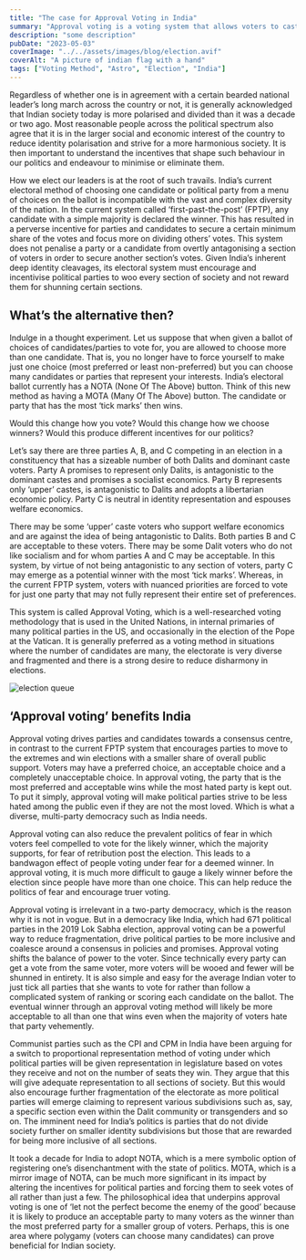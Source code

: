 ```yaml
---
title: "The case for Approval Voting in India"
summary: "Approval voting is a voting system that allows voters to cast their vote for as many candidates as they approve of. We explore the potential benefits of approval voting in India's political landscape, by analyzing the outcome of recent Lok Sabha elections."
description: "some description"
pubDate: "2023-05-03"
coverImage: "../../assets/images/blog/election.avif"
coverAlt: "A picture of indian flag with a hand"
tags: ["Voting Method", "Astro", "Election", "India"]
---
```


Regardless of whether one is in agreement with a certain bearded national leader’s long march across the country or not, it is generally acknowledged that Indian society today is more polarised and divided than it was a decade or two ago. Most reasonable people across the political spectrum also agree that it is in the larger social and economic interest of the country to reduce identity polarisation and strive for a more harmonious society. It is then important to understand the incentives that shape such behaviour in our politics and endeavour to minimise or eliminate them.

How we elect our leaders is at the root of such travails. India’s current electoral method of choosing one candidate or political party from a menu of choices on the ballot is incompatible with the vast and complex diversity of the nation. In the current system called ‘first-past-the-post’ (FPTP), any candidate with a simple majority is declared the winner. This has resulted in a perverse incentive for parties and candidates to secure a certain minimum share of the votes and focus more on dividing others’ votes. This system does not penalise a party or a candidate from overtly antagonising a section of voters in order to secure another section’s votes. Given India’s inherent deep identity cleavages, its electoral system must encourage and incentivise political parties to woo every section of society and not reward them for shunning certain sections.

## What’s the alternative then?

Indulge in a thought experiment. Let us suppose that when given a ballot of choices of candidates/parties to vote for, you are allowed to choose more than one candidate. That is, you no longer have to force yourself to make just one choice (most preferred or least non-preferred) but you can choose many candidates or parties that represent your interests. India’s electoral ballot currently has a NOTA (None Of The Above) button. Think of this new method as having a MOTA (Many Of The Above) button. The candidate or party that has the most ‘tick marks’ then wins.

Would this change how you vote? Would this change how we choose winners? Would this produce different incentives for our politics?

Let’s say there are three parties A, B, and C competing in an election in a constituency that has a sizeable number of both Dalits and dominant caste voters. Party A promises to represent only Dalits, is antagonistic to the dominant castes and promises a socialist economics. Party B represents only ‘upper’ castes, is antagonistic to Dalits and adopts a libertarian economic policy. Party C is neutral in identity representation and espouses welfare economics.

There may be some ‘upper’ caste voters who support welfare economics and are against the idea of being antagonistic to Dalits. Both parties B and C are acceptable to these voters. There may be some Dalit voters who do not like socialism and for whom parties A and C may be acceptable. In this system, by virtue of not being antagonistic to any section of voters, party C may emerge as a potential winner with the most ‘tick marks’. Whereas, in the current FPTP system, voters with nuanced priorities are forced to vote for just one party that may not fully represent their entire set of preferences.

This system is called Approval Voting, which is a well-researched voting methodology that is used in the United Nations, in internal primaries of many political parties in the US, and occasionally in the election of the Pope at the Vatican. It is generally preferred as a voting method in situations where the number of candidates are many, the electorate is very diverse and fragmented and there is a strong desire to reduce disharmony in elections.

![election queue](@assets/election-queue.avif "People waiting to vote in queue")

## ‘Approval voting’ benefits India

Approval voting drives parties and candidates towards a consensus centre, in contrast to the current FPTP system that encourages parties to move to the extremes and win elections with a smaller share of overall public support. Voters may have a preferred choice, an acceptable choice and a completely unacceptable choice. In approval voting, the party that is the most preferred and acceptable wins while the most hated party is kept out. To put it simply, approval voting will make political parties strive to be less hated among the public even if they are not the most loved. Which is what a diverse, multi-party democracy such as India needs.

Approval voting can also reduce the prevalent politics of fear in which voters feel compelled to vote for the likely winner, which the majority supports, for fear of retribution post the election. This leads to a bandwagon effect of people voting under fear for a deemed winner. In approval voting, it is much more difficult to gauge a likely winner before the election since people have more than one choice. This can help reduce the politics of fear and encourage truer voting.

Approval voting is irrelevant in a two-party democracy, which is the reason why it is not in vogue. But in a democracy like India, which had 671 political parties in the 2019 Lok Sabha election, approval voting can be a powerful way to reduce fragmentation, drive political parties to be more inclusive and coalesce around a consensus in policies and promises. Approval voting shifts the balance of power to the voter. Since technically every party can get a vote from the same voter, more voters will be wooed and fewer will be shunned in entirety. It is also simple and easy for the average Indian voter to just tick all parties that she wants to vote for rather than follow a complicated system of ranking or scoring each candidate on the ballot. The eventual winner through an approval voting method will likely be more acceptable to all than one that wins even when the majority of voters hate that party vehemently.

Communist parties such as the CPI and CPM in India have been arguing for a switch to proportional representation method of voting under which political parties will be given representation in legislature based on votes they receive and not on the number of seats they win. They argue that this will give adequate representation to all sections of society. But this would also encourage further fragmentation of the electorate as more political parties will emerge claiming to represent various subdivisions such as, say, a specific section even within the Dalit community or transgenders and so on. The imminent need for India’s politics is parties that do not divide society further on smaller identity subdivisions but those that are rewarded for being more inclusive of all sections.

It took a decade for India to adopt NOTA, which is a mere symbolic option of registering one’s disenchantment with the state of politics. MOTA, which is a mirror image of NOTA, can be much more significant in its impact by altering the incentives for political parties and forcing them to seek votes of all rather than just a few. The philosophical idea that underpins approval voting is one of ‘let not the perfect become the enemy of the good’ because it is likely to produce an acceptable party to many voters as the winner than the most preferred party for a smaller group of voters. Perhaps, this is one area where polygamy (voters can choose many candidates) can prove beneficial for Indian society.
